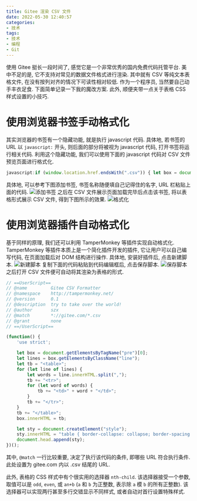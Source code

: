 ```yaml
---
title: Gitee 渲染 CSV 文件
date: 2022-05-30 12:40:57
categories:
- 技术
tags:
- 技术
- 编程
- Git
---
```


使用 Gitee 挺长一段时间了, 感觉它是一个非常优秀的国内免费代码托管平台.
美中不足的是, 它不支持对常见的数据文件格式进行渲染.
其中就有 CSV 等纯文本表格文件, 在没有按列对齐的情况下可读性相对较低.
作为一个程序员, 当然要自己动手丰衣足食.
下面简单记录一下我的魔改方案.
此外, 顺便夹带一点关于表格 CSS 样式设置的小技巧.



# 使用浏览器书签手动格式化

其实浏览器的书签有一个隐藏功能, 就是执行 javascript 代码.
具体地, 若书签的 URL 以 `javascript:` 开头, 则后面的部分将被视为 javascript 代码, 打开书签将运行相关代码.
利用这个隐藏功能, 我们可以使用下面的 javascript 代码对 CSV 文件预览页面进行格式化.

```js
javascript:if (window.location.href.endsWith(".csv")) { let box = document.getElementsByTagName("pre")[0]; let lines = box.getElementsByClassName("line"); let tb = "<table>"; for (let line of lines) { let words = line.innerHTML.split(","); tb += "<tr>"; for (let word of words) { tb += "<td>" + word + "</td>"; } tb += "</tr>"; } tb += "</table>"; box.innerHTML = tb; let sty = document.createElement("style"); sty.innerHTML = "table { border-collapse: collapse; border-spacing: 0; } td { max-width: 5em; padding: 2px; white-space: nowrap; overflow: hidden; text-overflow: ellipsis; }  td:nth-child(1) { max-width: 16em; } tr:nth-child(odd) { background-color: #eee; } tr:nth-child(even) { background-color: #fff; }"; document.head.append(sty); }
```

具体地, 可以参考下图添加书签, 书签名称随便填自己记得住的名字, URL 栏粘贴上面的代码.
![添加书签](Bookmark.png)
之后在 CSV 文件展示页面加载完毕后点击该书签, 将以表格形式展示 CSV 文件, 得到下图所示的效果.
![格式化](Table.png)



# 使用浏览器插件自动格式化

基于同样的原理, 我们还可以利用 TamperMonkey 等插件实现自动格式化.
TamperMonkey 等插件本质上是一个简化插件开发的插件, 它让用户可以自己编写代码, 在页面加载后对 DOM 结构进行操作.
具体地, 安装好插件后, 点击新建脚本.
![新建脚本](AddScript.png)
复制下面的代码粘贴到代码编辑框后, 点击保存脚本.
![保存脚本](SaveScript.png)
之后打开 CSV 文件便可自动将其渲染为表格的形式.

```js
// ==UserScript==
// @name         Gitee CSV Formatter
// @namespace    http://tampermonkey.net/
// @version      0.1
// @description  try to take over the world!
// @author       szx
// @match        *://gitee.com/*.csv
// @grant        none
// ==/UserScript==

(function() {
    'use strict';

    let box = document.getElementsByTagName("pre")[0];
    let lines = box.getElementsByClassName("line");
    let tb = "<table>";
    for (let line of lines) {
        let words = line.innerHTML.split(",");
        tb += "<tr>";
        for (let word of words) {
            tb += "<td>" + word + "</td>";
        }
        tb += "</tr>";
    }
    tb += "</table>";
    box.innerHTML = tb;

    let sty = document.createElement("style");
    sty.innerHTML = "table { border-collapse: collapse; border-spacing: 0; } td { max-width: 5em; padding: 2px; white-space: nowrap; overflow: hidden; text-overflow: ellipsis; }  td:nth-child(1) { max-width: 16em; } tr:(odd) { background-color: #eee; } tr:nth-child(even) { background-color: #fff; }";
    document.head.append(sty);
})();
```

其中, `@match` 一行比较重要, 决定了执行该代码的条件, 即哪些 URL 符合执行条件.
此处设置为 gitee.com 内以 .csv 结尾的 URL.

此外, 表格的 CSS 样式中有个很实用的选择器 `nth-child`.
该选择器接受一个参数, 取值可以是 `odd`, `even`, 或 `an+b` (`a` 和 `b` 为正整数, 表示除 `a` 模 `b` 的所有正整数).
该选择器可以实现两行甚至多行交错显示不同样式, 或者自动对首行设置特殊样式.
